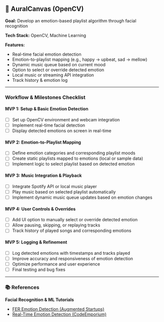 ## 🎵 AuralCanvas (OpenCV)

**Goal:** Develop an emotion-based playlist algorithm through facial recognition

**Tech Stack:** OpenCV, Machine Learning

**Features:**

* Real-time facial emotion detection
* Emotion-to-playlist mapping (e.g., happy → upbeat, sad → mellow)
* Dynamic music queue based on current mood
* Option to select or override detected emotion
* Local music or streaming API integration
* Track history & emotion log

---

### Workflow & Milestones Checklist

#### MVP 1: Setup & Basic Emotion Detection
- [ ] Set up OpenCV environment and webcam integration
- [ ] Implement real-time facial detection
- [ ] Display detected emotions on screen in real-time

#### MVP 2: Emotion-to-Playlist Mapping
- [ ] Define emotion categories and corresponding playlist moods
- [ ] Create static playlists mapped to emotions (local or sample data)
- [ ] Implement logic to select playlist based on detected emotion

#### MVP 3: Music Integration & Playback
- [ ] Integrate Spotify API or local music player
- [ ] Play music based on selected playlist automatically
- [ ] Implement dynamic music queue updates based on emotion changes

#### MVP 4: User Controls & Overrides
- [ ] Add UI option to manually select or override detected emotion
- [ ] Allow pausing, skipping, or replaying tracks
- [ ] Track history of played songs and corresponding emotions

#### MVP 5: Logging & Refinement
- [ ] Log detected emotions with timestamps and tracks played
- [ ] Improve accuracy and responsiveness of emotion detection
- [ ] Optimize performance and user experience
- [ ] Final testing and bug fixes

---

### 📚 References

**Facial Recognition & ML Tutorials**

* [FER Emotion Detection (Augmented Startups)](https://www.youtube.com/watch?v=ntKn5TPHHAk&ab_channel=AugmentedStartups)
* [Real-Time Emotion Detection (CodeEmporium)](https://)
